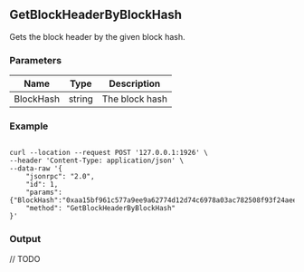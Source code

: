 ## GetBlockHeaderByBlockHash

 Gets the block header by the given block hash.

### Parameters

| Name         | Type   | Description       |
| ---------------- | -------------- | ------- |
| BlockHash    | string | The block hash |

### Example
```shell

curl --location --request POST '127.0.0.1:1926' \
--header 'Content-Type: application/json' \
--data-raw '{
    "jsonrpc": "2.0",
    "id": 1,
    "params": {"BlockHash":"0xaa15bf961c577a9ee9a62774d12d74c6978a03ac782508f93f24aeee452387ff"},
    "method": "GetBlockHeaderByBlockHash"
}'
```

### Output

// TODO

